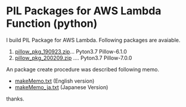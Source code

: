 # PIL Packages for AWS Lambda Function (python)

I build PIL Package for AWS Lambda. Following packages are avaiable.

1. [pillow_pkg_190923.zip](pillow_pkg_190923.zip)... Pyton3.7 Pillow-6.1.0
1. [pillow_pkg_200209.zip](pillow_pkg_200209.zip) .... Pyton3.7 Pillow-7.0.0

An package create procedure was described following memo.

- [makeMemo.txt](makeMemo.txt)   (English version)
- [makeMemo_ja.txt](makeMemo_ja.txt)   (Japanese Version)

thanks. 
